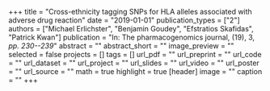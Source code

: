 +++
title = "Cross-ethnicity tagging SNPs for HLA alleles associated with adverse drug reaction"
date = "2019-01-01"
publication_types = ["2"]
authors = ["Michael Erlichster", "Benjamin Goudey", "Efstratios Skafidas", "Patrick Kwan"]
publication = "In: The pharmacogenomics journal, (19), 3, _pp. 230--239_"
abstract = ""
abstract_short = ""
image_preview = ""
selected = false
projects = []
tags = []
url_pdf = ""
url_preprint = ""
url_code = ""
url_dataset = ""
url_project = ""
url_slides = ""
url_video = ""
url_poster = ""
url_source = ""
math = true
highlight = true
[header]
image = ""
caption = ""
+++
